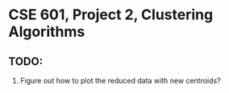 # CSE 601, Project 2, Clustering Algorithms

## TODO:
1. Figure out how to plot the reduced data with new centroids?
